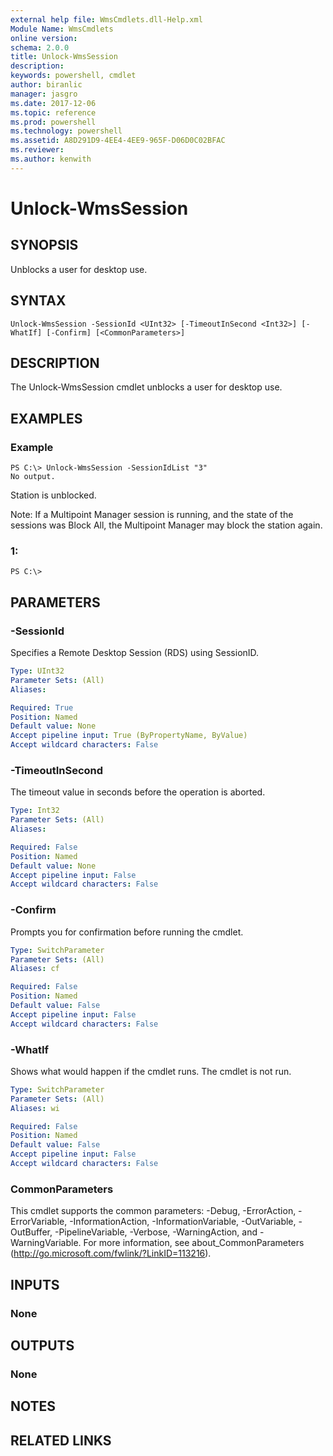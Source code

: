 ```yaml
---
external help file: WmsCmdlets.dll-Help.xml
Module Name: WmsCmdlets
online version: 
schema: 2.0.0
title: Unlock-WmsSession
description: 
keywords: powershell, cmdlet
author: biranlic
manager: jasgro
ms.date: 2017-12-06
ms.topic: reference
ms.prod: powershell
ms.technology: powershell
ms.assetid: A8D291D9-4EE4-4EE9-965F-D06D0C02BFAC
ms.reviewer:
ms.author: kenwith
---
```


# Unlock-WmsSession

## SYNOPSIS
Unblocks a user for desktop use.

## SYNTAX

```
Unlock-WmsSession -SessionId <UInt32> [-TimeoutInSecond <Int32>] [-WhatIf] [-Confirm] [<CommonParameters>]
```

## DESCRIPTION
The Unlock-WmsSession cmdlet unblocks a user for desktop use.

## EXAMPLES

### Example
```
PS C:\> Unlock-WmsSession -SessionIdList "3"
No output.
```

Station is unblocked.

Note: If a Multipoint Manager session is running, and the state of the sessions was Block All, the Multipoint Manager may block the station again.

### 1:
```
PS C:\>
```

## PARAMETERS

### -SessionId
Specifies a Remote Desktop Session (RDS) using SessionID.

```yaml
Type: UInt32
Parameter Sets: (All)
Aliases: 

Required: True
Position: Named
Default value: None
Accept pipeline input: True (ByPropertyName, ByValue)
Accept wildcard characters: False
```

### -TimeoutInSecond
The timeout value in seconds before the operation is aborted.

```yaml
Type: Int32
Parameter Sets: (All)
Aliases: 

Required: False
Position: Named
Default value: None
Accept pipeline input: False
Accept wildcard characters: False
```

### -Confirm
Prompts you for confirmation before running the cmdlet.

```yaml
Type: SwitchParameter
Parameter Sets: (All)
Aliases: cf

Required: False
Position: Named
Default value: False
Accept pipeline input: False
Accept wildcard characters: False
```

### -WhatIf
Shows what would happen if the cmdlet runs.
The cmdlet is not run.

```yaml
Type: SwitchParameter
Parameter Sets: (All)
Aliases: wi

Required: False
Position: Named
Default value: False
Accept pipeline input: False
Accept wildcard characters: False
```

### CommonParameters
This cmdlet supports the common parameters: -Debug, -ErrorAction, -ErrorVariable, -InformationAction, -InformationVariable, -OutVariable, -OutBuffer, -PipelineVariable, -Verbose, -WarningAction, and -WarningVariable. For more information, see about_CommonParameters (http://go.microsoft.com/fwlink/?LinkID=113216).

## INPUTS

### None

## OUTPUTS

### None

## NOTES

## RELATED LINKS
